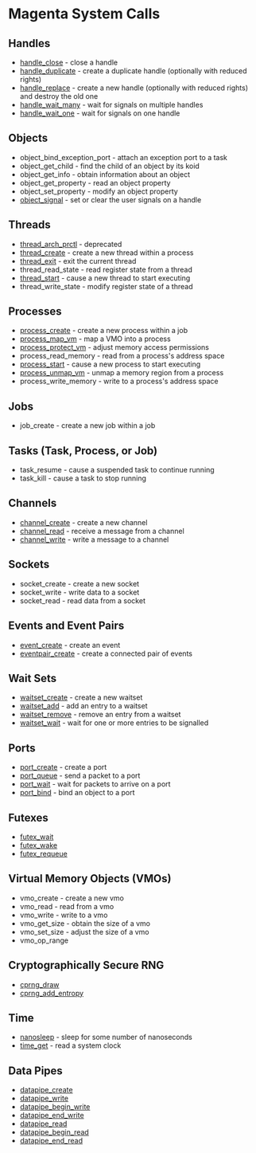 # Magenta System Calls

## Handles
+ [handle_close](syscalls/handle_close.md) - close a handle
+ [handle_duplicate](syscalls/handle_duplicate.md) - create a duplicate handle (optionally with reduced rights)
+ [handle_replace](syscalls/handle_replace.md) - create a new handle (optionally with reduced rights) and destroy the old one
+ [handle_wait_many](syscalls/handle_wait_many.md) - wait for signals on multiple handles
+ [handle_wait_one](syscalls/handle_wait_one.md) - wait for signals on one handle

## Objects
+ object_bind_exception_port - attach an exception port to a task
+ object_get_child - find the child of an object by its koid
+ object_get_info - obtain information about an object
+ object_get_property - read an object property
+ object_set_property - modify an object property
+ [object_signal](syscalls/object_signal.md) - set or clear the user signals on a handle

## Threads
+ [thread_arch_prctl](syscalls/thread_arch_prctl.md) - deprecated
+ [thread_create](syscalls/thread_create.md) - create a new thread within a process
+ [thread_exit](syscalls/thread_exit.md) - exit the current thread
+ thread_read_state - read register state from a thread
+ [thread_start](syscalls/thread_start.md) - cause a new thread to start executing
+ thread_write_state - modify register state of a thread

## Processes
+ [process_create](syscalls/process_create.md) - create a new process within a job
+ [process_map_vm](syscalls/process_map_vm.md) - map a VMO into a process
+ [process_protect_vm](syscalls/process_protect_vm.md) - adjust memory access permissions
+ process_read_memory - read from a process's address space
+ [process_start](syscalls/process_start.md) - cause a new process to start executing
+ [process_unmap_vm](syscalls/process_unmap_vm.md) - unmap a memory region from a process
+ process_write_memory - write to a process's address space

## Jobs
+ job_create - create a new job within a job

## Tasks (Task, Process, or Job)
+ task_resume - cause a suspended task to continue running
+ task_kill - cause a task to stop running

## Channels
+ [channel_create](syscalls/channel_create.md) - create a new channel
+ [channel_read](syscalls/channel_read.md) - receive a message from a channel
+ [channel_write](syscalls/channel_write.md) - write a message to a channel

## Sockets
+ socket_create - create a new socket
+ socket_write - write data to a socket
+ socket_read - read data from a socket

## Events and Event Pairs
+ [event_create](syscalls/event_create.md) - create an event
+ [eventpair_create](syscalls/eventpair_create.md) - create a connected pair of events

## Wait Sets
+ [waitset_create](syscalls/waitset_create.md) - create a new waitset
+ [waitset_add](syscalls/waitset_add.md) - add an entry to a waitset
+ [waitset_remove](syscalls/waitset_remove.md) - remove an entry from a waitset
+ [waitset_wait](syscalls/waitset_wait.md) - wait for one or more entries to be signalled

## Ports
+ [port_create](syscalls/port_create.md) - create a port
+ [port_queue](syscalls/port_queue.md) - send a packet to a port
+ [port_wait](syscalls/port_wait.md) - wait for packets to arrive on a port
+ [port_bind](syscalls/port_bind.md) - bind an object to a port

## Futexes
+ [futex_wait](syscalls/futex_wait.md)
+ [futex_wake](syscalls/futex_wake.md)
+ [futex_requeue](syscalls/futex_requeue.md)

## Virtual Memory Objects (VMOs)
+ vmo_create - create a new vmo
+ vmo_read - read from a vmo
+ vmo_write - write to a vmo
+ vmo_get_size - obtain the size of a vmo
+ vmo_set_size - adjust the size of a vmo
+ vmo_op_range

## Cryptographically Secure RNG
+ [cprng_draw](syscalls/cprng_draw.md)
+ [cprng_add_entropy](syscalls/cprng_add_entropy.md)

## Time
+ [nanosleep](syscalls/nano_sleep.md) - sleep for some number of nanoseconds
+ [time_get](syscalls/time_get.md) - read a system clock

## Data Pipes
+ [datapipe_create](syscalls/datapipe_create.md)
+ [datapipe_write](syscalls/datapipe_write.md)
+ [datapipe_begin_write](syscalls/datapipe_begin_write.md)
+ [datapipe_end_write](syscalls/datapipe_end_write.md)
+ [datapipe_read](syscalls/datapipe_read.md)
+ [datapipe_begin_read](syscalls/datapipe_begin_read.md)
+ [datapipe_end_read](syscalls/datapipe_end_read.md)


